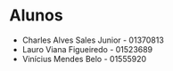 # Alunos

* Charles Alves Sales Junior - 01370813
* Lauro Viana Figueiredo - 01523689
* Vinícius Mendes Belo - 01555920
